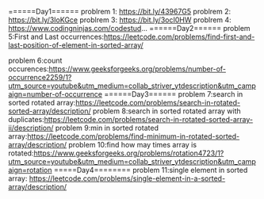 ======Day1======
problrem 1: https://bit.ly/43967G5
problrem 2: https://bit.ly/3IoKGce
problrem 3: https://bit.ly/3ocI0HW 
problrem 4: https://www.codingninjas.com/codestud... 
======Day2======
problem 5:First and Last occurrences:https://leetcode.com/problems/find-first-and-last-position-of-element-in-sorted-array/

problem 6:count occurences:https://www.geeksforgeeks.org/problems/number-of-occurrence2259/1?utm_source=youtube&utm_medium=collab_striver_ytdescription&utm_campaign=number-of-occurrence
======Day3======
problem 7:search in sorted rotated array:https://leetcode.com/problems/search-in-rotated-sorted-array/description/
problem 8:search in sorted rotated array with duplicates:https://leetcode.com/problems/search-in-rotated-sorted-array-ii/description/
problem 9:min in sorted rotated array:https://leetcode.com/problems/find-minimum-in-rotated-sorted-array/description/
problem 10:find how may times array is rotated:https://www.geeksforgeeks.org/problems/rotation4723/1?utm_source=youtube&utm_medium=collab_striver_ytdescription&utm_campaign=rotation
=====Day4========
problem 11:single element in sorted array:
https://leetcode.com/problems/single-element-in-a-sorted-array/description/